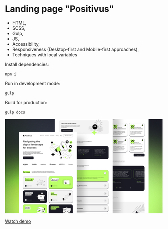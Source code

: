 # Landing page "Positivus"

- HTML,
- SCSS,
- Gulp,
- JS,
- Accessibility,
- Responsiveness (Desktop-first and Mobile-first approaches),
- Techniques with local variables


Install dependencies:
```
npm i
```

Run in development mode:
```
gulp
```

Build for production:
```
gulp docs
```
<p align="center">
  <img src="./src/img/Cover.jpg" alt="website cover">
</p>

[Watch demo](https://sergeyzheleznyak1.github.io/positivus/)
